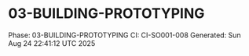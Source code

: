 # 03-BUILDING-PROTOTYPING
Phase: 03-BUILDING-PROTOTYPING
CI: CI-SO001-008
Generated: Sun Aug 24 22:41:12 UTC 2025

